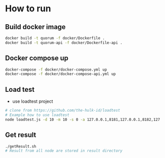 # How to run

## Build docker image
```sh
docker build -t quorum -f docker/Dockerfile .
docker build -t quorum-api -f docker/Dockerfile-api .
```

## Docker compose up
```sh
docker-compose -f docker/docker-compose.yml up
docker-compose -f docker/docker-compose-api.yml up
```

## Load test
 - use loadtest project
 ```sh
 # clone from https://github.com/the-hulk-id/loadtest
 # Example how to use loadtest
node loadtest.js -d 10 -m 10 -s 0 -a 127.0.0.1,8181,127.0.0.1,8182,127.0.0.1,8183,127.0.0.1,8184,127.0.0.1,8185,127.0.0.1,8186
 ```

## Get result
 ```sh
 ./getResult.sh
 # Result from all node are stored in result directory
 ```
